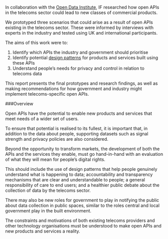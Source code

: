 
In collaboration with the [Open Data Institute](https://theodi.org), IF researched how open APIs in the telecoms sector could lead to new classes of commercial products.

We prototyped three scenarios that could arise as a result of open APIs existing in the telecoms sector. These were informed by interviews with experts in the industry and tested using UK and international participants.

The aims of this work were to:

1. Identify which APIs the industry and government should prioritise
2. Identify potential [design patterns](/potential-design-patterns-for-open-apis-in-the-utilities-sector) for products and services built using these APIs
3. Understand people&rsquo;s needs for privacy and control in relation to telecoms data

This report presents the final prototypes and research findings, as well as making recommendations for how government and industry might implement telecoms-specific open APIs.

###Overview

Open APIs have the potential to enable new products and services that meet needs of a wider set of users.

To ensure that potential is realised to its fullest, it is important that, in addition to the data about people, supporting datasets such as signal strength and privacy policies are also considered.

Beyond the opportunity to transform markets, the development of both the APIs and the services they enable, must go hand-in-hand with an evaluation of what they will mean for people&rsquo;s digital rights.

This should include the use of design patterns that help people genuinely understand what is happening to data; accountability and transparency mechanisms that are clear and understandable to people; a general responsibility of care to end users; and a healthier public debate about the collection of data by the telecoms sector.

There may also be new roles for government to play in notifying the public about data collection in public spaces, similar to the roles central and local government play in the built environment.

The constraints and motivations of both existing telecoms providers and other technology organisations must be understood to make open APIs and new products and services a reality.
